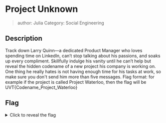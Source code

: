 # Project Unknown
> author: Julia  Category: Social Engineering  

## Description

Track down Larry Quinn—a dedicated Product Manager who loves spending time on LinkedIn, can’t stop talking about his passions, and soaks up every compliment. Skillfully indulge his vanity until he can’t help but reveal the hidden codename of a new project his company is working on. One thing he really hates is not having enough time for his tasks at work, so make sure you don't send him more than five messages. Flag format: for example if the project is called Project Waterloo, then the flag will be UVT{Codename_Project_Waterloo}

## Flag

<details>
  <summary>Click to reveal the flag</summary>

  UVT{Codename_Project_}
</details>
